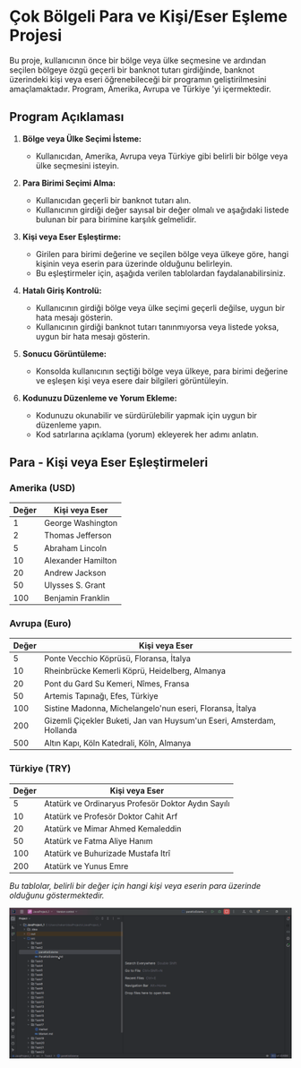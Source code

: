 # Çok Bölgeli Para ve Kişi/Eser Eşleme Projesi

Bu proje, kullanıcının önce bir bölge veya ülke seçmesine ve ardından seçilen bölgeye özgü geçerli bir banknot tutarı girdiğinde, banknot üzerindeki kişi veya eseri öğrenebileceği bir programın geliştirilmesini amaçlamaktadır.
Program, Amerika, Avrupa ve Türkiye 'yi içermektedir.

## Program Açıklaması

1. **Bölge veya Ülke Seçimi İsteme:**
   - Kullanıcıdan, Amerika, Avrupa veya Türkiye gibi belirli bir bölge veya ülke seçmesini isteyin.

3. **Para Birimi Seçimi Alma:**
   - Kullanıcıdan geçerli bir banknot tutarı alın.
   - Kullanıcının girdiği değer sayısal bir değer olmalı ve aşağıdaki listede bulunan bir para birimine karşılık gelmelidir.

4. **Kişi veya Eser Eşleştirme:**
   - Girilen para birimi değerine ve seçilen bölge veya ülkeye göre, hangi kişinin veya eserin para üzerinde olduğunu belirleyin.
   - Bu eşleştirmeler için, aşağıda verilen tablolardan faydalanabilirsiniz.

5. **Hatalı Giriş Kontrolü:**
   - Kullanıcının girdiği bölge veya ülke seçimi geçerli değilse, uygun bir hata mesajı gösterin.
   - Kullanıcının girdiği banknot tutarı tanınmıyorsa veya listede yoksa, uygun bir hata mesajı gösterin.

6. **Sonucu Görüntüleme:**
   - Konsolda kullanıcının seçtiği bölge veya ülkeye, para birimi değerine ve eşleşen kişi veya esere dair bilgileri görüntüleyin.

7. **Kodunuzu Düzenleme ve Yorum Ekleme:**
   - Kodunuzu okunabilir ve sürdürülebilir yapmak için uygun bir düzenleme yapın.
   - Kod satırlarına açıklama (yorum) ekleyerek her adımı anlatın.

## Para - Kişi veya Eser Eşleştirmeleri

### Amerika (USD)

| Değer | Kişi veya Eser     |
|-------|--------------------|
| 1     | George Washington  |
| 2     | Thomas Jefferson   |
| 5     | Abraham Lincoln    |
| 10    | Alexander Hamilton |
| 20    | Andrew Jackson     |
| 50    | Ulysses S. Grant   |
| 100   | Benjamin Franklin  |

### Avrupa (Euro)

| Değer | Kişi veya Eser                                                        |
|-------|-----------------------------------------------------------------------|
| 5     | Ponte Vecchio Köprüsü, Floransa, İtalya                               | 
| 10    | Rheinbrücke Kemerli Köprü, Heidelberg, Almanya                        | 
| 20    | Pont du Gard Su Kemeri, Nîmes, Fransa                                 | 
| 50    | Artemis Tapınağı, Efes, Türkiye                                       | 
| 100   | Sistine Madonna, Michelangelo'nun eseri, Floransa, İtalya             | 
| 200   | Gizemli Çiçekler Buketi, Jan van Huysum'un Eseri, Amsterdam, Hollanda | 
| 500   | Altın Kapı, Köln Katedrali, Köln, Almanya                             | 

### Türkiye (TRY)

| Değer | Kişi veya Eser                                     |
|-------|----------------------------------------------------|
| 5     | Atatürk ve Ordinaryus Profesör Doktor Aydın Sayılı |
| 10    | Atatürk ve Profesör Doktor Cahit Arf               |
| 20    | Atatürk ve Mimar Ahmed Kemaleddin                  |
| 50    | Atatürk ve Fatma Aliye Hanım                       |
| 100   | Atatürk ve Buhurizade Mustafa Itrî                 |
| 200   | Atatürk ve Yunus Emre                              |

_Bu tablolar, belirli bir değer için hangi kişi veya eserin para üzerinde olduğunu göstermektedir._

![BanknotResim.gif](BanknotResim.gif)